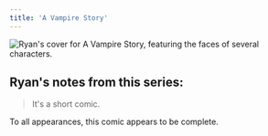```yaml
---
title: 'A Vampire Story'
---
```


![Ryan's cover for A Vampire Story, featuring the faces of several characters.](images/vampire-story/vamptitle.jpg)

## Ryan's notes from this series:

> It's a short comic.

To all appearances, this comic appears to be complete.
